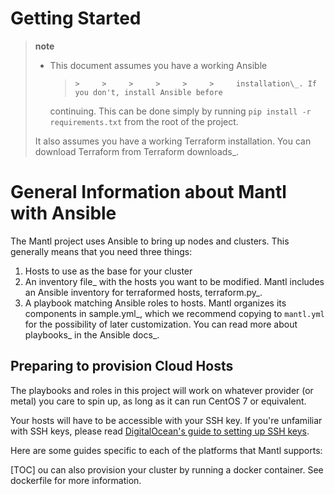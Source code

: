 # Getting Started

> **note**
> 
>   - This document assumes you have a working Ansible
>     >     >     >     >     >     >     >     installation\_. If you don't, install Ansible before  
>     continuing. This can be done simply by running `pip install -r
>     requirements.txt` from the root of the project.
> 
> It also assumes you have a working Terraform installation. You can
> download Terraform from Terraform downloads\_.

# General Information about Mantl with Ansible

The Mantl project uses Ansible to bring up nodes and clusters. This
generally means that you need three things:

1.  Hosts to use as the base for your cluster
2.  An inventory file\_ with the hosts you want to be modified. Mantl
    includes an Ansible inventory for terraformed hosts, terraform.py\_.
3.  A playbook matching Ansible roles to hosts. Mantl organizes its
    components in sample.yml\_, which we recommend copying to
    `mantl.yml` for the possibility of later customization. You can read
    more about playbooks\_ in the Ansible docs\_.

## Preparing to provision Cloud Hosts

The playbooks and roles in this project will work on whatever provider
(or metal) you care to spin up, as long as it can run CentOS 7 or
equivalent.

Your hosts will have to be accessible with your SSH key. If you're
unfamiliar with SSH keys, please read [DigitalOcean's guide to setting
up SSH
keys](https://www.digitalocean.com/community/tutorials/how-to-set-up-ssh-keys--2).

Here are some guides specific to each of the platforms that Mantl
supports:

\[TOC\] ou can also provision your cluster by running a docker
container. See dockerfile for more information.

